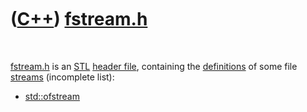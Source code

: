 



 

 

 

 

 

([C++](Cpp.md)) [fstream.h](CppFstreamH.md)
=============================================

 

[fstream.h](CppFstreamH.md) is an [STL](CppStl.md) [header
file](CppHeaderFile.md), containing the
[definitions](CppDefinition.md) of some file [streams](CppStream.md)
(incomplete list):

-   [std::ofstream](CppOfstream.md)

 

 

 

 

 





 



